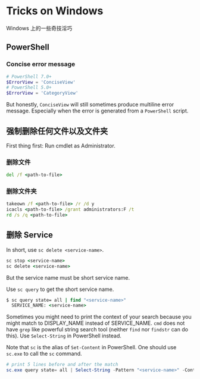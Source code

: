 # Tricks on Windows

Windows 上的一些奇技淫巧

## PowerShell

### Concise error message

```powershell
# PowerShell 7.0+
$ErrorView = 'ConciseView'
# PowerShell 5.0+
$ErrorView = 'CategoryView'
```

But honestly, `ConciseView` will still sometimes produce multiline error message. Especially when the error is generated from a `PowerShell` script.

## 强制删除任何文件以及文件夹

First thing first: Run cmdlet as Administrator.

### 删除文件

```cmd
del /f <path-to-file>
```

### 删除文件夹

```cmd
takeown /f <path-to-file> /r /d y
icacls <path-to-file> /grant administrators:F /t
rd /s /q <path-to-file>
```

## 删除 Service

In short, use `sc delete <service-name>`.

```cmd
sc stop <service-name>
sc delete <service-name>
```

But the service name must be short service name.

Use `sc query` to get the short service name.

```cmd
$ sc query state= all | find "<service-name>"
  SERVICE_NAME: <service-name>
```

Sometimes you might need to print the context of your search because you might match to DISPLAY_NAME instead of SERVICE_NAME. `cmd` does not have `grep` like powerful string search tool (neither `find` nor `findstr` can do this). Use `Select-String` in PowerShell instead.

Note that `sc` is the alias of `Set-Content` in PowerShell. One should use `sc.exe` to call the `sc` command.

```powershell
# print 5 lines before and after the match
sc.exe query state= all | Select-String -Pattern "<service-name>" -Context 5, 5
```
